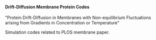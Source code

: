 #### Drift-Diffusion Membrane Protein Codes

"Protein Drift-Diffusion in Membranes with Non-equilibrium
Fluctuations arising from Gradients in Concentration or
Temperature"

Simulation codes related to PLOS membrane paper.

